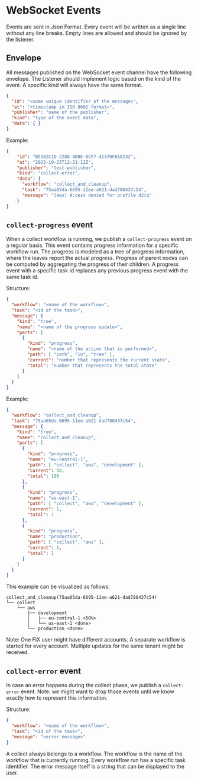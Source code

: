 # WebSocket Events

Events are sent in Json Format. Every event will be written as a single line without any line breaks.
Empty lines are allowed and should be ignored by the listener.

## Envelope

All messages published on the WebSocket event channel have the following envelope.
The Listener should implement logic based on the kind of the event.
A specific kind will always have the same format.

```json
{
  "id": "<some unique identifier of the message>",
  "at": "<timestamp in ISO 8601 format>",
  "publisher": "name of the publisher",
  "kind": "type of the event data",
  "data": { }
}
```

Example:
```json
{
    "id": "B5382C1D-2288-4B0E-8CF7-41370FB18232",
    "at": "2023-10-23T12:21:12Z",
    "publisher": "test-publisher",
    "kind": "collect-error",
    "data": {
      "workflow": "collect_and_cleanup", 
      "task": "75aa05da-6695-11ee-a621-dad780437c54", 
      "message": "[aws] Access denied for profile d2iq"
    }  
}
```


## `collect-progress` event

When a collect workflow is running, we publish a `collect-progress` event on a regular basis.
This event contains progress information for a specific workflow run.
The progress is modeled as a tree of progress information, where the leaves report the actual progress.
Progress of parent nodes can be computed by aggregating the progress of their children.
A progress event with a specific task id replaces any previous progress event with the same task id.


Structure:
```json
{
  "workflow": "<name of the workflow>",
  "task": "<id of the task>",
  "message": {
    "kind": "tree",
    "name": "<name of the progress update>",
    "parts": [
      {
        "kind": "progress",
        "name": "<name of the action that is performed>",
        "path": [ "path", "in", "tree" ],
        "current": "number that represents the current state",
        "total": "number that represents the total state"
      }
    ]
  }
}
```

Example:
```json
{
  "workflow": "collect_and_cleanup",
  "task": "75aa05da-6695-11ee-a621-dad780437c54",
  "message": {
    "kind": "tree",
    "name": "collect_and_cleanup",
    "parts": [
      {
        "kind": "progress",
        "name": "eu-central-1",
        "path": [ "collect", "aws", "development" ],
        "current": 50,
        "total": 100
      },
      {
        "kind": "progress",
        "name": "us-east-1",
        "path": [ "collect", "aws", "development" ],
        "current": 1,
        "total": 1
      },
      {
        "kind": "progress",
        "name": "production",
        "path": [ "collect", "aws" ],
        "current": 1,
        "total": 1
      }
    ]
  }
}
```

This example can be visualized as follows:

```
collect_and_cleanup(75aa05da-6695-11ee-a621-dad780437c54)
└── collect
    └── aws
        ├── development
        │   ├── eu-central-1 <50%>
        │   └── us-east-1 <done>
        └── production <done>
```

Note: One FIX user might have different accounts.
A separate workflow is started for every account.
Multiple updates for the same tenant might be received.


## `collect-error` event

In case an error happens during the collect phase, we publish a `collect-error` event.
Note: we might want to drop those events until we know exactly how to represent this information.

Structure:
```json
{
  "workflow": "<name of the workflow>",
  "task": "<id of the task>",
  "message": "<error message>"
}
```

A collect always belongs to a workflow. The workflow is the name of the workflow that is currently running.
Every workflow run has a specific task identifier.
The error message itself is a string that can be displayed to the user.

